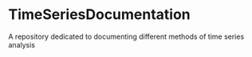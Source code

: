 # TimeSeriesDocumentation
A repository dedicated to documenting different methods of time series analysis
